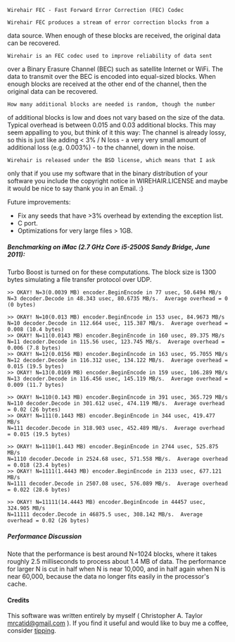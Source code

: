 	Wirehair FEC - Fast Forward Error Correction (FEC) Codec

	Wirehair FEC produces a stream of error correction blocks from a
data source.  When enough of these blocks are received, the original
data can be recovered.

	Wirehair is an FEC codec used to improve reliability of data sent
over a Binary Erasure Channel (BEC) such as satellite Internet or WiFi.
The data to transmit over the BEC is encoded into equal-sized blocks.
When enough blocks are received at the other end of the channel, then
the original data can be recovered.

	How many additional blocks are needed is random, though the number
of additional blocks is low and does not vary based on the size of the
data.  Typical overhead is between 0.015 and 0.03 additional blocks.
This may seem appalling to you, but think of it this way: The channel
is already lossy, so this is just like adding < 3% / N loss - a very
very small amount of additional loss (e.g. 0.003%) - to the channel,
down in the noise.

	Wirehair is released under the BSD license, which means that I ask
only that if you use my software that in the binary distribution of your
software you include the copyright notice in WIREHAIR.LICENSE and maybe
it would be nice to say thank you in an Email. :}


Future improvements:

+ Fix any seeds that have >3% overhead by extending the exception list.
+ C port.
+ Optimizations for very large files > 1GB.


##### Benchmarking on iMac (2.7 GHz Core i5-2500S Sandy Bridge, June 2011):

Turbo Boost is turned on for these computations.  The block size is 1300 bytes
simulating a file transfer protocol over UDP.

~~~
>> OKAY! N=3(0.0039 MB) encoder.BeginEncode in 77 usec, 50.6494 MB/s
N=3 decoder.Decode in 48.343 usec, 80.6735 MB/s.  Average overhead = 0 (0 bytes)

>> OKAY! N=10(0.013 MB) encoder.BeginEncode in 153 usec, 84.9673 MB/s
N=10 decoder.Decode in 112.664 usec, 115.387 MB/s.  Average overhead = 0.008 (10.4 bytes)
>> OKAY! N=11(0.0143 MB) encoder.BeginEncode in 160 usec, 89.375 MB/s
N=11 decoder.Decode in 115.56 usec, 123.745 MB/s.  Average overhead = 0.006 (7.8 bytes)
>> OKAY! N=12(0.0156 MB) encoder.BeginEncode in 163 usec, 95.7055 MB/s
N=12 decoder.Decode in 116.312 usec, 134.122 MB/s.  Average overhead = 0.015 (19.5 bytes)
>> OKAY! N=13(0.0169 MB) encoder.BeginEncode in 159 usec, 106.289 MB/s
N=13 decoder.Decode in 116.456 usec, 145.119 MB/s.  Average overhead = 0.009 (11.7 bytes)

>> OKAY! N=110(0.143 MB) encoder.BeginEncode in 391 usec, 365.729 MB/s
N=110 decoder.Decode in 301.612 usec, 474.119 MB/s.  Average overhead = 0.02 (26 bytes)
>> OKAY! N=111(0.1443 MB) encoder.BeginEncode in 344 usec, 419.477 MB/s
N=111 decoder.Decode in 318.903 usec, 452.489 MB/s.  Average overhead = 0.015 (19.5 bytes)

>> OKAY! N=1110(1.443 MB) encoder.BeginEncode in 2744 usec, 525.875 MB/s
N=1110 decoder.Decode in 2524.68 usec, 571.558 MB/s.  Average overhead = 0.018 (23.4 bytes)
>> OKAY! N=1111(1.4443 MB) encoder.BeginEncode in 2133 usec, 677.121 MB/s
N=1111 decoder.Decode in 2507.08 usec, 576.089 MB/s.  Average overhead = 0.022 (28.6 bytes)

>> OKAY! N=11111(14.4443 MB) encoder.BeginEncode in 44457 usec, 324.905 MB/s
N=11111 decoder.Decode in 46875.5 usec, 308.142 MB/s.  Average overhead = 0.02 (26 bytes)
~~~


##### Performance Discussion

Note that the performance is best around N=1024 blocks, where it takes roughly
2.5 milliseconds to process about 1.4 MB of data.  The performance for larger N
is cut in half when N is near 10,000, and in half again when N is near 60,000,
because the data no longer fits easily in the processor's cache.


#### Credits

This software was written entirely by myself ( Christopher A. Taylor <mrcatid@gmail.com> ).  If you
find it useful and would like to buy me a coffee, consider [tipping](https://www.gittip.com/catid/).

